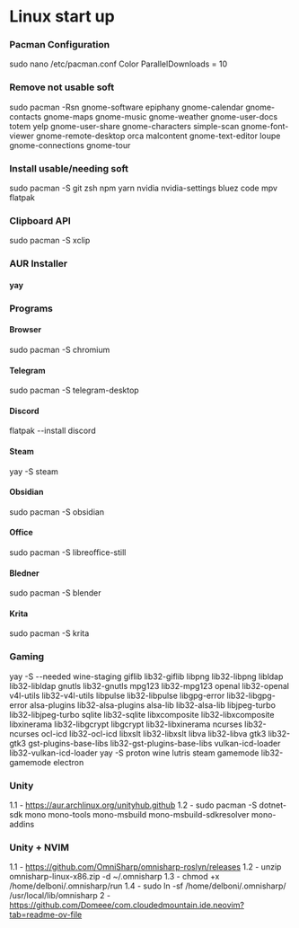 # Linux start up

### Pacman Configuration

sudo nano /etc/pacman.conf
Color
ParallelDownloads = 10

### Remove not usable soft

sudo pacman -Rsn gnome-software epiphany gnome-calendar gnome-contacts gnome-maps gnome-music gnome-weather gnome-user-docs totem yelp gnome-user-share gnome-characters simple-scan gnome-font-viewer gnome-remote-desktop orca malcontent gnome-text-editor loupe gnome-connections gnome-tour

### Install usable/needing soft

sudo pacman -S git zsh npm yarn nvidia nvidia-settings bluez code mpv flatpak

### Clipboard API

sudo pacman -S xclip

### AUR Installer

#### yay

### Programs

#### Browser

sudo pacman -S chromium

#### Telegram

sudo pacman -S telegram-desktop

#### Discord

flatpak --install discord

#### Steam

yay -S steam

#### Obsidian

sudo pacman -S obsidian

#### Office

sudo pacman -S libreoffice-still

#### Bledner

sudo pacman -S blender

#### Krita

sudo pacman -S krita

### Gaming

yay -S --needed wine-staging giflib lib32-giflib libpng lib32-libpng libldap lib32-libldap gnutls lib32-gnutls mpg123 lib32-mpg123 openal lib32-openal v4l-utils lib32-v4l-utils libpulse lib32-libpulse libgpg-error lib32-libgpg-error alsa-plugins lib32-alsa-plugins alsa-lib lib32-alsa-lib libjpeg-turbo lib32-libjpeg-turbo sqlite lib32-sqlite libxcomposite lib32-libxcomposite libxinerama lib32-libgcrypt libgcrypt lib32-libxinerama ncurses lib32-ncurses ocl-icd lib32-ocl-icd libxslt lib32-libxslt libva lib32-libva gtk3 lib32-gtk3 gst-plugins-base-libs lib32-gst-plugins-base-libs vulkan-icd-loader lib32-vulkan-icd-loader
yay -S proton wine lutris steam gamemode lib32-gamemode electron

### Unity

1.1 - https://aur.archlinux.org/unityhub.github
1.2 - sudo pacman -S dotnet-sdk mono mono-tools mono-msbuild mono-msbuild-sdkresolver mono-addins

### Unity + NVIM

1.1 - https://github.com/OmniSharp/omnisharp-roslyn/releases
1.2 - unzip omnisharp-linux-x86.zip -d ~/.omnisharp
1.3 - chmod +x /home/delboni/.omnisharp/run
1.4 - sudo ln -sf /home/delboni/.omnisharp/ /usr/local/lib/omnisharp
2 - https://github.com/Domeee/com.cloudedmountain.ide.neovim?tab=readme-ov-file
